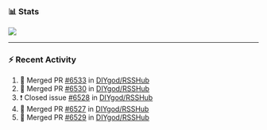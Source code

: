 ### :bar_chart: Stats

<a href="#">
  <img align="center" src="https://github-readme-stats.vercel.app/api?username=henryqw&count_private=true&show_icons=true" />
</a>
<!-- <a href="#">
  <img align="center" src="https://github-readme-stats-git-master.henryqw.vercel.app/api/top-langs/?username=HenryQW&layout=compact" />
</a> -->

---

### :zap: Recent Activity

<!--START_SECTION:activity-->

1. 🎉 Merged PR [#6533](https://github.com/DIYgod/RSSHub/pull/6533) in [DIYgod/RSSHub](https://github.com/DIYgod/RSSHub)
2. 🎉 Merged PR [#6530](https://github.com/DIYgod/RSSHub/pull/6530) in [DIYgod/RSSHub](https://github.com/DIYgod/RSSHub)
3. ❗️ Closed issue [#6528](https://github.com/DIYgod/RSSHub/issues/6528) in [DIYgod/RSSHub](https://github.com/DIYgod/RSSHub)
4. 🎉 Merged PR [#6527](https://github.com/DIYgod/RSSHub/pull/6527) in [DIYgod/RSSHub](https://github.com/DIYgod/RSSHub)
5. 🎉 Merged PR [#6529](https://github.com/DIYgod/RSSHub/pull/6529) in [DIYgod/RSSHub](https://github.com/DIYgod/RSSHub)
<!--END_SECTION:activity-->
